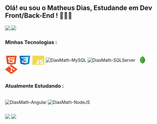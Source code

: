 ## Olá! eu sou o Matheus Dias, Estudande em Dev Front/Back-End ! 🧑🏼‍💻

<a href="https://github.com/DiasMath/github-readme-stats">
  <img height=170 align="center" src="https://github-readme-stats.vercel.app/api?username=DiasMath&show_icons=true&theme=gruvbox" />
</a>
<a href="https://github.com/DiasMath/convoychat">
  <img height=170 align="center" src="https://github-readme-stats.vercel.app/api/top-langs?username=DiasMath&layout=compact&langs_count=8&card_width=320&theme=gruvbox" />
</a>

##

### Minhas Tecnologias : 
  
<div style="display: inline_block"><br>
  <img align="center" alt="DiasMath-HTML" height="30" width="40" src="https://raw.githubusercontent.com/devicons/devicon/master/icons/html5/html5-original.svg">
  <img align="center" alt="DiasMath-CSS" height="30" width="40" src="https://raw.githubusercontent.com/devicons/devicon/master/icons/css3/css3-original.svg">
  <img align="center" alt="DiasMath-Js" height="30" width="40" src="https://raw.githubusercontent.com/devicons/devicon/master/icons/javascript/javascript-plain.svg">
  <img align="center" alt="DiasMath-MySQL" height="50" width="50" src="https://cdn.jsdelivr.net/gh/devicons/devicon/icons/mysql/mysql-original-wordmark.svg">
  <img align="center" alt="DiasMath-SQLServer" height="40" width="50" src="https://cdn.jsdelivr.net/gh/devicons/devicon/icons/microsoftsqlserver/microsoftsqlserver-plain-wordmark.svg"/>  
  <img align="center" alt="DiasMath-MongoDB" height="30" width="40" src="https://raw.githubusercontent.com/devicons/devicon/master/icons/mongodb/mongodb-original.svg">
  <img align="center" alt="DiasMath-Git" height="30" width="40" src="https://raw.githubusercontent.com/devicons/devicon/master/icons/git/git-original.svg">
</div>

  ##

  ### Atualmente Estudando : 
<div style="display: inline_block"><br>
  <img align="center" alt="DiasMath-Angular" height="30" width="40" src="https://cdn.jsdelivr.net/gh/devicons/devicon/icons/angularjs/angularjs-original.svg">
 <img align="center" alt="DiasMath-NodeJS" height="30" width="40" 
      src="https://cdn.jsdelivr.net/gh/devicons/devicon/icons/nodejs/nodejs-original.svg">
</div>

  ##
<div> 
  <a href = "mailto:sandesdiasmatheus@gmail.com"><img src="https://img.shields.io/badge/-Gmail-%23333?style=for-the-badge&logo=gmail&logoColor=white" target="_blank"></a>
  <a href="https://www.linkedin.com/in/matheus-dias-sandes" target="_blank"><img src="https://img.shields.io/badge/-LinkedIn-%230077B5?style=for-the-badge&logo=linkedin&logoColor=white" target="_blank"></a> 
</div>
